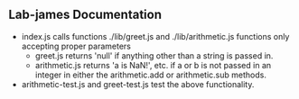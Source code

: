 ## Lab-james Documentation
  * index.js calls functions ./lib/greet.js and ./lib/arithmetic.js functions only accepting proper parameters
    * greet.js returns 'null' if anything other than a string is passed in.
    * arithmetic.js returns 'a is NaN!', etc. if a or b is not passed in an integer in either the arithmetic.add or arithmetic.sub methods.
  * arithmetic-test.js and greet-test.js test the above functionality.
